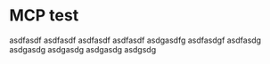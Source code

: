 # MCP test
asdfasdf
asdfasdf
asdfasdf
asdfasdf
asdgasdfg
asdfasdgf
asdfasdg
asdgasdg
asdgasdg
asdgasdg
asdgsdg
